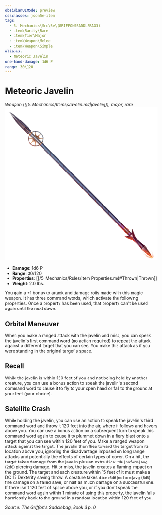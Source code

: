 ```yaml
---
obsidianUIMode: preview
cssclasses: json5e-item
tags:
  - 5. Mechanics\Src\5e\(GRIFFONSSADDLEBAG3)
  - item\Rarity\Rare
  - item\Tier\Major
  - item\Weapon\Melee
  - item\Weapon\Simple
aliases:
  - Meteoric Javelin
one-hand-damage: 1d6 P
range: 30\120
---
```

# Meteoric Javelin
*Weapon ([[5. Mechanics/Items/Javelin.md\|javelin]]), major, rare*  
![](https://raw.githubusercontent.com/TheGiddyLimit/homebrew-img/main/img/GriffonsSaddlebag3/Meteoric-Javelin.webp#right)  

- **Damage**: 1d6 P
- **Range**: 30/120
- **Properties**: [[/5. Mechanics/Rules/Item Properties.md#Thrown\|Thrown]]
- **Weight**: 2.0 lbs.

You gain a +1 bonus to attack and damage rolls made with this magic weapon. It has three command words, which activate the following properties. Once a property has been used, that property can't be used again until the next dawn.

## Orbital Maneuver

When you make a ranged attack with the javelin and miss, you can speak the javelin's first command word (no action required) to repeat the attack against a different target that you can see. You make this attack as if you were standing in the original target's space.

## Recall

While the javelin is within 120 feet of you and not being held by another creature, you can use a bonus action to speak the javelin's second command word to cause it to fly to your open hand or fall to the ground at your feet (your choice).

## Satellite Crash

While holding the javelin, you can use an action to speak the javelin's third command word and throw it 120 feet into the air, where it follows and hovers above you. You can use a bonus action on a subsequent turn to speak this command word again to cause it to plummet down in a fiery blast onto a target that you can see within 120 feet of you. Make a ranged weapon attack against the target. The javelin then flies toward the target from its location above you, ignoring the disadvantage imposed on long range attacks and potentially the effects of certain types of cover. On a hit, the target takes damage from the javelin plus an extra `dice:2d6|noform|avg` (`2d6`) piercing damage. Hit or miss, the javelin creates a flaming impact on the ground. The target and each creature within 15 feet of it must make a DC 15 Dexterity saving throw. A creature takes `dice:6d6|noform|avg` (`6d6`) fire damage on a failed save, or half as much damage on a successful one. If there isn't 120 feet of space above you, or if you don't speak the command word again within 1 minute of using this property, the javelin falls harmlessly back to the ground in a random location within 120 feet of you.

*Source: The Griffon's Saddlebag, Book 3 p. 0*
